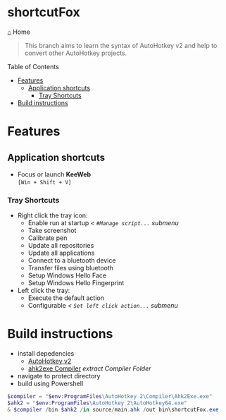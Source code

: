 <h1> shortcutFox </h1>

[⌂](README.md) Home

> This branch aims to learn the syntax of AutoHotkey v2 
> and help to convert other AutoHotkey projects.

Table of Contents
- [Features](#features)
  - [Application shortcuts](#application-shortcuts)
    - [Tray Shortcuts](#tray-shortcuts)
- [Build instructions](#build-instructions)

# Features
## Application shortcuts
- Focus or launch **KeeWeb**  
    `[Win + Shift + V]` 

### Tray Shortcuts
- Right click the tray icon:
    - Enable run at startup _< `#Manage script...` submenu_
    - Take screenshot
    - Calibrate pen
    - Update all repositories
    - Update all applications
    - Connect to a bluetooth device
    - Transfer files using bluetooth
    - Setup Windows Hello Face
    - Setup Windows Hello Fingerprint
- Left click the tray:
    - Execute the default action
    - Configurable _< `Set left click action...` submenu_

# Build instructions
- install depedencies
    - [AutoHotkey v2](https://www.autohotkey.com/download/ahk-v2.zip)
    - [ahk2exe Compiler](https://www.autohotkey.com/download/ahk.zip) _extract Compiler Folder_
- navigate to protect directory
- build using Powershell
```powershell
$compiler = "$env:ProgramFiles\AutoHotkey 2\Compiler\Ahk2Exe.exe"
$ahk2 = "$env:ProgramFiles\AutoHotkey 2\AutoHotkey64.exe"
& $compiler /bin $ahk2 /in source/main.ahk /out bin\shortcutFox.exe
```